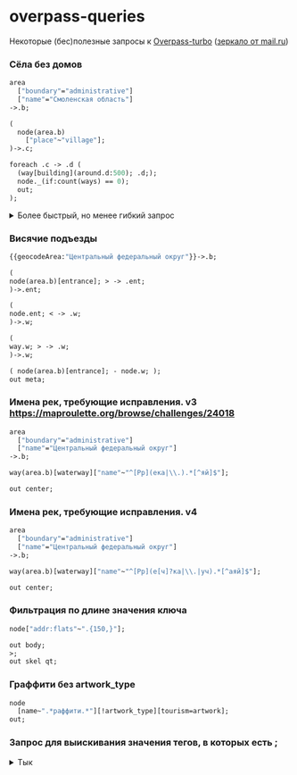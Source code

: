 # overpass-queries
Некоторые (бес)полезные запросы к [Overpass-turbo](https://overpass-turbo.eu/) ([зеркало от mail.ru](https://maps.mail.ru/osm/tools/overpass/))


### Сёла без домов
```graphql
area
  ["boundary"="administrative"]
  ["name"="Смоленская область"]
->.b;

(
  node(area.b)
    ["place"~"village"];
)->.c;

foreach .c -> .d (
  (way[building](around.d:500); .d;);
  node._(if:count(ways) == 0);
  out;
);

```

<details>
<summary>Более быстрый, но менее гибкий запрос</summary>
https://gis.stackexchange.com/questions/407903/places-near-which-there-are-no-buildings
  
```graphql
area
  ["boundary"="administrative"]
  ["name"="Смоленская область"]
->.b;

(
  node(area.b)
    ["place"~"village"];
)->.c;

(
  way[building](around.c:500)->.build; // <- !
) -> .build;

(
  node(around.build:500)
    ["place"~"village"];
) -> .d;

(.c; - .d;)->.result;

.result out center;
```

</details>

### Висячие подъезды 
```graphql
{{geocodeArea:"Центральный федеральный округ"}}->.b;

(
node(area.b)[entrance]; > -> .ent;
)->.ent;

(
node.ent; < -> .w;
)->.w;

(
way.w; > -> .w;
)->.w;

( node(area.b)[entrance]; - node.w; );
out meta;
```

### Имена рек, требующие исправления. v3 https://maproulette.org/browse/challenges/24018
```graphql
area
  ["boundary"="administrative"]
  ["name"="Центральный федеральный округ"]
->.b;

way(area.b)[waterway]["name"~"^[Рр](ека|\\.).*[^яй]$"];

out center;
```

### Имена рек, требующие исправления. v4 
```graphql
area
  ["boundary"="administrative"]
  ["name"="Центральный федеральный округ"]
->.b;

way(area.b)[waterway]["name"~"^[Рр](е[ч]?ка|\\.|уч).*[^аяй]$"];

out center;
```
  
### Фильтрация по длине значения ключа
```graphql
node["addr:flats"~".{150,}"];

out body;
>;
out skel qt;
```

  
### Граффити без artwork_type
```graphql
node
  [name~".*раффити.*"][!artwork_type][tourism=artwork];
out;
```

### Запрос для выискивания значения тегов, в которых есть ;
<details>
<summary>Тык</summary>
  
// WARN постепенным добавлением ключей можно скрыть искомые ключи
  
// Например, если у всех точек с somekey есть name, то они не будут обнаружены этим запросом
  
// Однако запрос простой и быстрый по времени, чтобы получить примерный список 
```graphql
[out:json]
[timeout:25];
node[~".*"~".*;.*"]
[!opening_hours]
[!"opening_hours:covid19"]
[!collection_times]
[!"addr:flats"]
[!voltage]
[!"voltage:primary"]
[!utility]
[!waste]
[!cuisine]
[!phone]
[!source]
[!note]
[!fixme]
[!name]
[!old_name]
[!description]
[!inscription]
[!"inscription:1"]
[!"subject:wikidata"]
[!"contact:phone"]
[!vending]
[!brand]
[!"camera:direction"]
[!craft]
[!ref]
[!"toilets:position"]
[!"seamark:buoy_cardinal:colour"]
[!"seamark:buoy_lateral:colour"]
[!"seamark:buoy_isolated_danger:colour"]
[!"seamark:buoy_special_purpose:colour"]
[!"seamark:beacon_lateral:colour"]
[!"seamark:cable_submarine:name"]
[!"seamark:notice:addition"]
[!"seamark:notice:impact"]
[!"seamark:topmark:colour"]
[!sport]
[!level]
[!levels]
[!"building:levels"]
[!clothes]
[!direction]
[!designated]
[!"motor_vehicle:conditional"]
[!"access:conditional"]
[!"was:collection_times"]
[!"was:opening_hours"]
[!operator]
[!shop]
[!material]
[!crossing]
[!barrier]
[!manhole]
[!playground]
[!map_type]
[!fitness_station]
[!colour]
[!amenity]
[!animal]
[!traffic_sign]
[!"traffic_sign:backward"]
[!"traffic_sign:forward"]
[!"addr:housenumber"]
[!"addr:unit"]
[!"communication:mobile_phone"]
[!destination]
[!"destination:backward"]
[!"destination:forward"]
[!"turn:lanes:forward"]
[!"turn:lanes:backward"]
[!"motorcycle:conditional"]
[!"traffic_signals:direction"]
[!"motorcar:conditional"]
[!"restriction:conditional"]
[!"turn:lanes"]
[!"piste:grooming"]
[!"building:material"]
[!"building:cladding"]
[!"building:levelPlan"]
[!start_date]
[!surface]
[!"building:part:use"]
[!"species:ru"]
[!length]
[!motor_vehicle]
[!weather_protection]
[!layer]
[!access]
[!content]
[!product]
[!crop]
[!route_ref]
[!species]
[!"destination:ref"]
[!traffic_calming]
[!information]
[!"generator:source"]
[!network]
[!whitewater]
[!"flag:wikidata"]
[!"flag:type"]
[!"addr:postcode"]
[!traffic_signals]
[!stop]
[!door]
[!kerb]
[!highway]
[!railway]
[!antenna]
[!repeat_on]
[!specality]
[!"disused:ref"]
[!"surveillance:zone"]
[!"fire_hydrant:type"]
[!"destination:lanes"]
[!"healthcare:speciality"]
[!seasonal]
[!man_made]
[!curb]
[!"graffiti:tag"]
[!pipelinemarker]({{bbox}});

out body;
>;
out skel qt;
``` 
  
</details>
